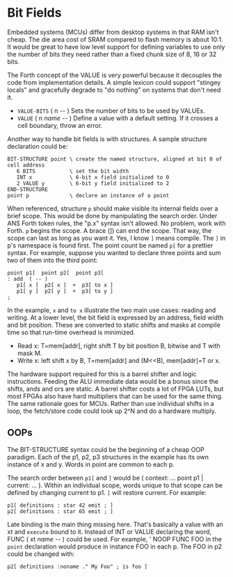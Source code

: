 # Bit Fields

Embedded systems (MCUs) differ from desktop systems in that RAM isn't cheap. The die area cost of SRAM compared to flash memory is about 10:1. It would be great to have low level support for defining variables to use only the number of bits they need rather than a fixed chunk size of 8, 16 or 32 bits.

The Forth concept of the VALUE is very powerful because it decouples the code from implementation details. A simple lexicon could support "stingey locals" and gracefully degrade to "do nothing" on systems that don't need it.

- `VALUE-BITS` ( n -- ) Sets the number of bits to be used by VALUEs.
- `VALUE` ( n *name* -- ) Define a value with a default setting. If it crosses a cell boundary, throw an error.

Another way to handle bit fields is with structures. A sample structure declaration could be:
```
BIT-STRUCTURE point \ create the named structure, aligned at bit 0 of cell address
   6 BITS           \ set the bit width
   INT x            \ 6-bit x field initialized to 0 
   2 VALUE y        \ 6-bit y field initialized to 2 
END-STRUCTURE
point p             \ declare an instance of a point
```

When referenced, structure `p` should make visible its internal fields over a brief scope. This would be done by manipulating the search order. Under ANS Forth token rules, the "p.x" syntax isn't allowed. No problem, work with Forth. `p` begins the scope. A brace (]) can end the scope. That way, the scope can last as long as you want it. Yes, I know `]` means compile. The `]` in p's namespace is found first. The point count be named `p[` for a prettier syntax. For example, suppose you wanted to declare three points and sum two of them into the third point:

```
point p1[  point p2[  point p3[  
: add  ( -- )
   p1[ x ]  p2[ x ]  +  p3[ to x ] 
   p1[ y ]  p2[ y ]  +  p3[ to y ] 
;
```
In the example, `x` and `to x` illustrate the two main use cases: reading and writing. At a lower level, the bit field is expressed by an address, field width and bit position. These are converted to static shifts and masks at compile time so that run-time overhead is minimized.

- Read x: T=mem[addr], right shift T by bit position B, bitwise and T with mask M.
- Write x: left shift x by B, T=mem[addr] and (M<<B), mem[addr]=T or x.

The hardware support required for this is a barrel shifter and logic instructions. Feeding the ALU immediate data would be a bonus since the shifts, ands and ors are static. A barrel shifter costs a lot of FPGA LUTs, but most FPGAs also have hard multipliers that can be used for the same thing. The same rationale goes for MCUs. Rather than use individual shifts in a loop, the fetch/store code could look up 2^N and do a hardware multiply.

## OOPs

The BIT-STRUCTURE syntax could be the beginning of a cheap OOP paradigm. Each of the p1, p2, p3 structures in the example has its own instance of x and y. Words in point are common to each p. 

The search order between `p1[` and `]` would be ( context: ... point p1 | current: ... ). Within an individual scope, words unique to that scope can be defined by changing current to p1. `]` will restore current. For example:
```
p1[ definitions : star 42 emit ; ]
p2[ definitions : star 65 emit ; ]
```
Late binding is the main thing missing here. That's basically a value with an xt and `execute` bound to it. Instead of INT or VALUE declaring the word, FUNC ( xt *name* -- ) could be used. For example, ' NOOP FUNC FOO in the `point` declaration would produce in instance FOO in each p. The FOO in p2 could be changed with:
```
p2[ definitions :noname ." My Foo" ; is foo ]
```



